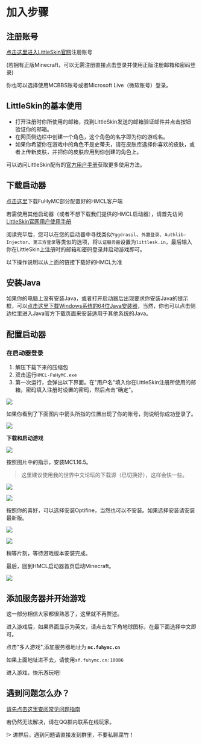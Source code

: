 # 加入步骤

## 注册账号

[点击这里进入LittleSkin官网](https://littlesk.in)注册账号

\(若拥有正版Minecraft，可以无需注册直接点击登录并使用正版注册邮箱和密码登录\)

你也可以选择使用MCBBS账号或者Microsoft Live（微软账号）登录。

## LittleSkin的基本使用

* 打开注册时你所使用的邮箱，找到LittleSkin发送的邮箱验证邮件并点击按钮验证你的邮箱。
* 在网页侧边栏中创建一个角色，这个角色的名字即为你的游戏名。
* 如果你希望你在游戏中的角色不是史蒂夫，请在皮肤库选择你喜欢的皮肤，或者上传新皮肤，并把你的皮肤应用到你创建的角色上。

可以访问LittleSkin配有的[官方用户手册](https://manual.littlesk.in/)获取更多使用方法。

## 下载启动器

[点击这里](https://cdn.jsdelivr.net/gh/dixiatielu/fuhymc-docs/.gitbook/assets/FuHyMC.zip)下载FuHyMC部分配置好的HMCL客户端

若需使用其他启动器（或者不想下载我们提供的HMCL启动器），请首先访问[LittleSkin官网用户使用手册](https://manual.littlesk.in/advanced/yggdrasil.html#%E5%9C%A8%E5%AE%A2%E6%88%B7%E7%AB%AF%E4%BD%BF%E7%94%A8)

阅读完毕后，您可以在您的启动器中寻找类似`Yggdrasil`、`外置登录`、`Authlib-Injector`、`第三方登录`等类似的选项，将`认证服务器`设置为`littlesk.in`，最后输入你在LittleSkin上注册时的邮箱和密码登录并启动游戏即可。

以下操作说明以从上面的链接下载好的HMCL为准

## 安装Java
如果你的电脑上没有安装Java，或者打开启动器后出现要求你安装Java的提示框，可以[点击这里下载Windows系统的64位Java安装器](https://download.mcbbs.net/java/jre_x64.exe)，当然，你也可以点击侧边栏里进入Java官方下载页面来安装适用于其他系统的Java。

## 配置启动器

### 在启动器登录

1. 解压下载下来的压缩包
2. 双击运行`HMCL-FuHyMC.exe`
3. 第一次运行，会弹出以下界面。在"用户名"填入你在LittleSkin注册所使用的邮箱，密码填入注册时设置的密码，然后点击“确定”。

![](https://cdn.jsdelivr.net/gh/dixiatielu/fuhymc-docs/.gitbook/assets/image%20%283%29.png)

如果你看到了下面图片中箭头所指的位置出现了你的账号，则说明你成功登录了。

![](https://cdn.jsdelivr.net/gh/dixiatielu/fuhymc-docs/.gitbook/assets/image%20%281%29.png)

**下载和启动游戏**

![](https://cdn.jsdelivr.net/gh/dixiatielu/fuhymc-docs/.gitbook/assets/xia-zai-he-qi-dong-you-xi-1.png)

按照图片中的指示，安装MC1.16.5。

> 这里建议使用我的世界中文论坛的下载源（已切换好），这样会快一些。

![](https://cdn.jsdelivr.net/gh/dixiatielu/fuhymc-docs/.gitbook/assets/chossing-version.png)

![](https://cdn.jsdelivr.net/gh/dixiatielu/fuhymc-docs/.gitbook/assets/xia-zai-he-qi-dong-you-xi-3.png)

按照你的喜好，可以选择安装Optifine，当然也可以不安装。如果选择安装请安装最新版。

![](https://cdn.jsdelivr.net/gh/dixiatielu/fuhymc-docs/.gitbook/assets/xia-zai-he-qi-dong-you-xi-4.png)

![](https://cdn.jsdelivr.net/gh/dixiatielu/fuhymc-docs/.gitbook/assets/xia-zai-he-qi-dong-you-xi-5.png)

稍等片刻，等待游戏版本安装完成。

最后，回到HMCL启动器首页启动Minecraft。

![](https://cdn.jsdelivr.net/gh/dixiatielu/fuhymc-docs/.gitbook/assets/qi-dong-you-xi.png)

## 添加服务器并开始游戏

这一部分相信大家都很熟悉了，这里就不再赘述。

进入游戏后，如果界面显示为英文，请点击左下角地球图标，在最下面选择中文即可。

点击"多人游戏",添加服务器地址为 **`mc.fuhymc.cn`**

如果上面地址进不去，请使用`sf.fuhymc.cn:10086`

进入游戏，快乐游玩吧!

## 遇到问题怎么办？

[请先点击这里查阅常见问题指南](fu-wu-qi-wan-fa/faq.md)

若仍然无法解决，请在QQ群内联系在线玩家。

!> 进群后，遇到问题请直接发到群里，不要私聊腐竹！